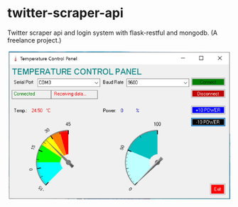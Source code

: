 # twitter-scraper-api
Twitter scraper api and login system with flask-restful and mongodb. (A freelance project.)

<img src="https://github.com/gokhangerdan/CCD_Cooler/blob/master/Screenshot%20from%202019-06-12%2017-30-32.png">
